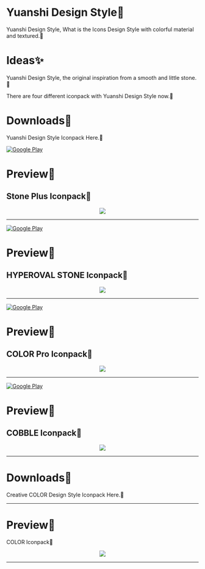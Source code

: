 # Yuanshi Design Style💎
Yuanshi Design Style, What is the Icons Design Style with colorful material and textured.🎨



# Ideas✨
Yuanshi Design Style, the original inspiration from a smooth and little stone. 🎉

There are four different iconpack with Yuanshi Design Style now.🎁



# Downloads🎨
Yuanshi Design Style Iconpack Here.💎

[![Google Play](https://github.com/Creative-COLOR-Design/COLOR/raw/main/sample/art/promo/google-play-badge.png)](https://play.google.com/store/apps/details?id=com.ga.iconpack.stoneplus)


# Preview🎁
Stone Plus Iconpack💎
---


<p align="center">
<img src="https://github.com/Creative-COLOR-Design/COLOR/raw/main/sample/art/promo/StonePlus-Play-Promo-A2.webp" />
</p>

---

[![Google Play](https://github.com/Creative-COLOR-Design/COLOR/raw/main/sample/art/promo/google-play-badge.png)](https://play.google.com/store/apps/details?id=com.ga.iconpack.hyperoval.play)



# Preview🎁

HYPEROVAL STONE Iconpack💎
---


<p align="center">
<img src="https://github.com/Creative-COLOR-Design/COLOR/raw/main/sample/art/promo/Hyperoval-Play-Promo-AW1.webp" />
</p>

---

[![Google Play](https://github.com/Creative-COLOR-Design/COLOR/raw/main/sample/art/promo/google-play-badge.png)](https://play.google.com/store/apps/details?id=com.ga.iconpack.color)



# Preview🎁

COLOR Pro Iconpack💎
---


<p align="center">
<img src="https://github.com/Creative-COLOR-Design/COLOR/raw/main/sample/art/promo/COLORPro-Play-Promo-AW1.webp" />
</p>

---

[![Google Play](https://github.com/Creative-COLOR-Design/COLOR/raw/main/sample/art/promo/google-play-badge.png)](https://play.google.com/store/apps/details?id=com.ga.iconpack.cobble)



# Preview🎁

COBBLE Iconpack💎
---


<p align="center">
<img src="https://github.com/Creative-COLOR-Design/COLOR/raw/main/sample/art/promo/COBBLE-Play-Promo-AW1.webp" />
</p>

---

# Downloads🎨
Creative COLOR Design Style Iconpack Here.💎

---

# Preview🎁

COLOR Iconpack💎

<p align="center">
<img src="https://github.com/Creative-COLOR-Design/COLOR/raw/main/sample/art/promo/COLOR-Play-Promo-AW1.webp" />
</p>



---

